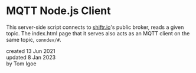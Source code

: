 # MQTT Node.js Client

This server-side script connects to [shiftr.io](https://shiftr.io)'s public broker, reads a given topic. The index.html page that it serves also acts as an MQTT client on the same topic, `conndev/#`. 

created 13 Jun 2021\
updated 8 Jan 2023\
by Tom Igoe
